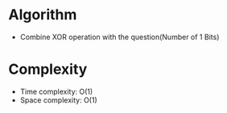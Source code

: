# Algorithm
- Combine XOR operation with the question(Number of 1 Bits)
# Complexity
- Time complexity: O(1)
- Space complexity: O(1)

